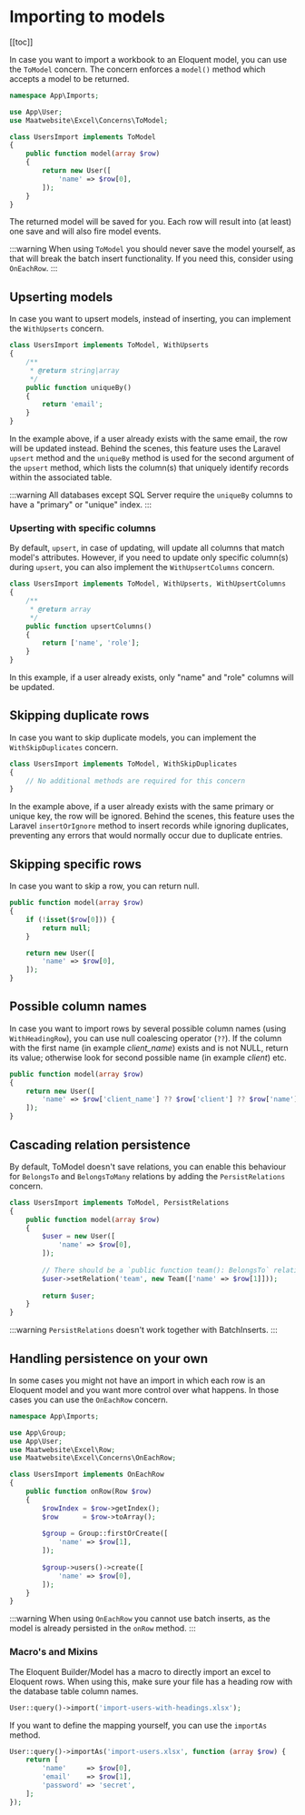 # Importing to models

[[toc]]

In case you want to import a workbook to an Eloquent model, you can use the `ToModel` concern. The concern enforces a `model()` method which accepts a model to be returned.

```php
namespace App\Imports;

use App\User;
use Maatwebsite\Excel\Concerns\ToModel;

class UsersImport implements ToModel
{
    public function model(array $row)
    {
        return new User([
            'name' => $row[0],
        ]);
    }
}
```

The returned model will be saved for you. Each row will result into (at least) one save and will also fire model events.

:::warning
When using `ToModel` you should never save the model yourself, as that will break the batch insert functionality. If you need this, consider using `OnEachRow`.
:::

## Upserting models

In case you want to upsert models, instead of inserting, you can implement the `WithUpserts` concern. 

```php
class UsersImport implements ToModel, WithUpserts
{
    /**
     * @return string|array
     */
    public function uniqueBy()
    {
        return 'email';
    }
}
```

In the example above, if a user already exists with the same email, the row will be updated instead. Behind the scenes, this feature uses the Laravel `upsert` method and the `uniqueBy` method is used for the second argument of the `upsert` method, which lists the column(s) that uniquely identify records within the associated table.

:::warning
All databases except SQL Server require the `uniqueBy` columns to have a "primary" or "unique" index.
:::

### Upserting with specific columns

By default, `upsert`, in case of updating, will update all columns that match model's attributes. However, if you need to update only specific column(s) during `upsert`, you can also implement the `WithUpsertColumns` concern.

```php
class UsersImport implements ToModel, WithUpserts, WithUpsertColumns
{
    /**
     * @return array
     */
    public function upsertColumns()
    {
        return ['name', 'role'];
    }
}
```

In this example, if a user already exists, only "name" and "role" columns will be updated.

## Skipping duplicate rows

In case you want to skip duplicate models, you can implement the `WithSkipDuplicates` concern. 

```php
class UsersImport implements ToModel, WithSkipDuplicates
{
    // No additional methods are required for this concern
}
```

In the example above, if a user already exists with the same primary or unique key, the row will be ignored. Behind the scenes, this feature uses the Laravel `insertOrIgnore` method to insert records while ignoring duplicates, preventing any errors that would normally occur due to duplicate entries.

## Skipping specific rows

In case you want to skip a row, you can return null. 

```php
public function model(array $row)
{
    if (!isset($row[0])) {
        return null;
    }

    return new User([
        'name' => $row[0],
    ]);
}
```

## Possible column names

In case you want to import rows by several possible column names (using `WithHeadingRow`), you can use null coalescing operator (`??`). If the column with the first name (in example _client_name_) exists and is not NULL, return its value; otherwise look for second possible name (in example _client_) etc.

```php
public function model(array $row)
{
    return new User([
        'name' => $row['client_name'] ?? $row['client'] ?? $row['name'] ?? null
    ]);
}
```

## Cascading relation persistence

By default, ToModel doesn't save relations, you can enable this behaviour for `BelongsTo` and `BelongsToMany` relations by adding the `PersistRelations` concern.

```php
class UsersImport implements ToModel, PersistRelations
{
    public function model(array $row)
    {
        $user = new User([
            'name' => $row[0],
        ]);
        
        // There should be a `public function team(): BelongsTo` relation in the User model.
        $user->setRelation('team', new Team(['name' => $row[1]]));
        
        return $user;
    }
}
```

:::warning
`PersistRelations` doesn't work together with BatchInserts.
:::

## Handling persistence on your own

In some cases you might not have an import in which each row is an Eloquent model and you want more control over what happens. In those cases you can use the `OnEachRow` concern.

```php
namespace App\Imports;

use App\Group;
use App\User;
use Maatwebsite\Excel\Row;
use Maatwebsite\Excel\Concerns\OnEachRow;

class UsersImport implements OnEachRow
{
    public function onRow(Row $row)
    {
        $rowIndex = $row->getIndex();
        $row      = $row->toArray();
        
        $group = Group::firstOrCreate([
            'name' => $row[1],
        ]);
    
        $group->users()->create([
            'name' => $row[0],
        ]);
    }
}
```

:::warning
When using `OnEachRow` you cannot use batch inserts, as the model is already persisted in the `onRow` method.
:::

### Macro's and Mixins

The Eloquent Builder/Model has a macro to directly import an excel to Eloquent rows. When using this, make sure your file has a heading row with the database table column names.

```php
User::query()->import('import-users-with-headings.xlsx');
```

If you want to define the mapping yourself, you can use the `importAs` method.

```php
User::query()->importAs('import-users.xlsx', function (array $row) {
    return [
        'name'     => $row[0],
        'email'    => $row[1],
        'password' => 'secret',
    ];
});
```
